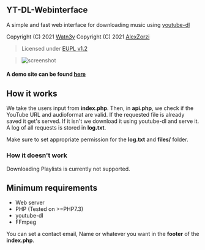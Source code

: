 ## YT-DL-Webinterface
A simple and fast web interface for downloading music using [youtube-dl](https://github.com/ytdl-org/youtube-dl)

Copyright (C) 2021 [Watn3y](https://github.com/Watn3y/)
Copyright (C) 2021 [AlexZorzi](https://github.com/AlexZorzi)

> Licensed under [EUPL v1.2](https://github.com/Watn3y/YT-DL-Webinterface/blob/master/LICENSE)

> ![screenshot](https://user-images.githubusercontent.com/64812615/113632442-71368e80-966b-11eb-985d-87876880f71e.png)

#### A demo site can be found [here](https://ytdl.watn3y.net/)

## How it works
We take the users input from __index.php__. Then, in __api.php__, we check if the YouTube URL and audioformat are valid. If the requested file is already saved it get's served. If it isn't we download it using youtube-dl and serve it.
A log of all requests is stored in __log.txt__.

Make sure to set appropriate permission for the __log.txt__ and __files/__ folder.

### How it doesn't work
Downloading Playlists is currently not supported.

## Minimum requirements
- Web server
- PHP (Tested on >=PHP7.3)
- youtube-dl
- FFmpeg

You can set a contact email, Name or whatever you want in the __footer__ of the __index.php__.
